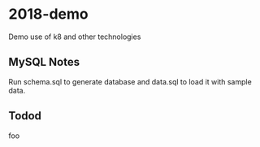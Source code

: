 # 2018-demo
Demo use of k8 and other technologies

## MySQL Notes
Run schema.sql to generate database and data.sql to load it with sample data. 

## Todod
foo
